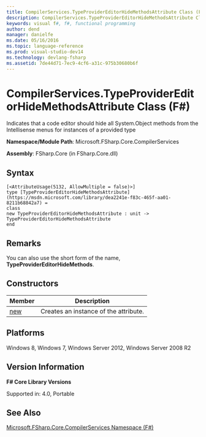 ```yaml
---
title: CompilerServices.TypeProviderEditorHideMethodsAttribute Class (F#)
description: CompilerServices.TypeProviderEditorHideMethodsAttribute Class (F#)
keywords: visual f#, f#, functional programming
author: dend
manager: danielfe
ms.date: 05/16/2016
ms.topic: language-reference
ms.prod: visual-studio-dev14
ms.technology: devlang-fsharp
ms.assetid: 7de44d71-7ec9-4cf6-a31c-975b30680b6f 
---
```


# CompilerServices.TypeProviderEditorHideMethodsAttribute Class (F#)

Indicates that a code editor should hide all System.Object methods from the Intellisense menus for instances of a provided type

**Namespace/Module Path**: Microsoft.FSharp.Core.CompilerServices

**Assembly**: FSharp.Core (in FSharp.Core.dll)


## Syntax

```
[<AttributeUsage(5132, AllowMultiple = false)>]
type [TypeProviderEditorHideMethodsAttribute](https://msdn.microsoft.com/library/dea2241e-f83c-465f-aa01-8211b68842a7) =
class
new TypeProviderEditorHideMethodsAttribute : unit -> TypeProviderEditorHideMethodsAttribute
end
```

## Remarks
You can also use the short form of the name, **TypeProviderEditorHideMethods**.


## Constructors


|Member|Description|
|------|-----------|
|[new](https://msdn.microsoft.com/library/3bda463c-7f2d-49ec-9cdb-e559eef57428)|Creates an instance of the attribute.|

## Platforms
Windows 8, Windows 7, Windows Server 2012, Windows Server 2008 R2


## Version Information
**F# Core Library Versions**

Supported in: 4.0, Portable




## See Also
[Microsoft.FSharp.Core.CompilerServices Namespace &#40;F&#35;&#41;](Microsoft.FSharp.Core.CompilerServices-Namespace-%5BFSharp%5D.md)

